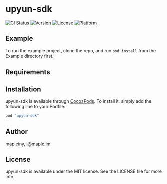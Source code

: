 # upyun-sdk

[![CI Status](http://img.shields.io/travis/mapleiny/upyun-sdk.svg?style=flat)](https://travis-ci.org/mapleiny/upyun-sdk)
[![Version](https://img.shields.io/cocoapods/v/upyun-sdk.svg?style=flat)](http://cocoapods.org/pods/upyun-sdk)
[![License](https://img.shields.io/cocoapods/l/upyun-sdk.svg?style=flat)](http://cocoapods.org/pods/upyun-sdk)
[![Platform](https://img.shields.io/cocoapods/p/upyun-sdk.svg?style=flat)](http://cocoapods.org/pods/upyun-sdk)

## Example

To run the example project, clone the repo, and run `pod install` from the Example directory first.

## Requirements

## Installation

upyun-sdk is available through [CocoaPods](http://cocoapods.org). To install
it, simply add the following line to your Podfile:

```ruby
pod "upyun-sdk"
```

## Author

mapleiny, i@maple.im

## License

upyun-sdk is available under the MIT license. See the LICENSE file for more info.
